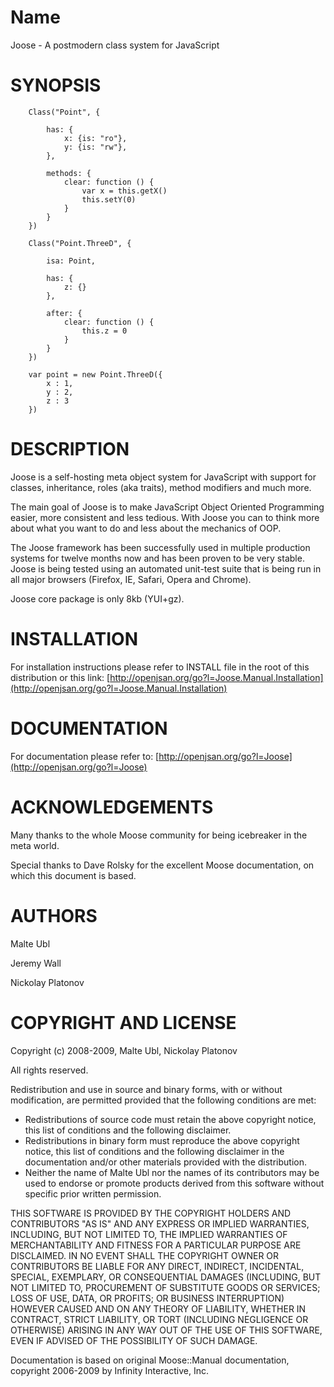 Name
====

Joose - A postmodern class system for JavaScript


SYNOPSIS
========

        Class("Point", {
        
            has: {
                x: {is: "ro"},
                y: {is: "rw"},
            },
            
            methods: {
                clear: function () {
                    var x = this.getX()
                    this.setY(0)
                }
            }
        })
        
        Class("Point.ThreeD", {
        
            isa: Point,
            
            has: {
                z: {}
            },
            
            after: {
                clear: function () {
                    this.z = 0
                }
            }
        })
        
        var point = new Point.ThreeD({
            x : 1,
            y : 2,
            z : 3
        })


DESCRIPTION
===========

Joose is a self-hosting meta object system for JavaScript with support for classes, inheritance, roles (aka traits), method modifiers and much more.

The main goal of Joose is to make JavaScript Object Oriented Programming easier, more consistent and less tedious. With Joose you can to think more about what you want to do and less about the mechanics of OOP.

The Joose framework has been successfully used in multiple production systems for twelve months now and has been proven to be very stable. 
Joose is being tested using an automated unit-test suite that is being run in all major browsers (Firefox, IE, Safari, Opera and Chrome).

Joose core package is only 8kb (YUI+gz).


INSTALLATION
============

For installation instructions please refer to INSTALL file in the root of this distribution or this link:
[http://openjsan.org/go?l=Joose.Manual.Installation](http://openjsan.org/go?l=Joose.Manual.Installation)

DOCUMENTATION
=============

For documentation please refer to: 
[http://openjsan.org/go?l=Joose](http://openjsan.org/go?l=Joose)


ACKNOWLEDGEMENTS
================

Many thanks to the whole Moose community for being icebreaker in the meta world. 

Special thanks to Dave Rolsky for the excellent Moose documentation, on which this document is based.


AUTHORS
=======

Malte Ubl 

Jeremy Wall

Nickolay Platonov



COPYRIGHT AND LICENSE
=====================

Copyright (c) 2008-2009, Malte Ubl, Nickolay Platonov

All rights reserved.

Redistribution and use in source and binary forms, with or without modification, are permitted provided that the following conditions are met:

* Redistributions of source code must retain the above copyright notice, this list of conditions and the following disclaimer.
* Redistributions in binary form must reproduce the above copyright notice, this list of conditions and the following disclaimer in the documentation and/or other materials provided with the distribution.
* Neither the name of Malte Ubl nor the names of its contributors may be used to endorse or promote products derived from this software without specific prior written permission. 

THIS SOFTWARE IS PROVIDED BY THE COPYRIGHT HOLDERS AND CONTRIBUTORS "AS IS" AND ANY EXPRESS OR IMPLIED WARRANTIES, INCLUDING, BUT NOT LIMITED TO, THE IMPLIED WARRANTIES OF MERCHANTABILITY AND FITNESS FOR A PARTICULAR PURPOSE ARE DISCLAIMED. IN NO EVENT SHALL THE COPYRIGHT OWNER OR CONTRIBUTORS BE LIABLE FOR ANY DIRECT, INDIRECT, INCIDENTAL, SPECIAL, EXEMPLARY, OR CONSEQUENTIAL DAMAGES (INCLUDING, BUT NOT LIMITED TO, PROCUREMENT OF SUBSTITUTE GOODS OR SERVICES; LOSS OF USE, DATA, OR PROFITS; OR BUSINESS INTERRUPTION) HOWEVER CAUSED AND ON ANY THEORY OF LIABILITY, WHETHER IN CONTRACT, STRICT LIABILITY, OR TORT (INCLUDING NEGLIGENCE OR OTHERWISE) ARISING IN ANY WAY OUT OF THE USE OF THIS SOFTWARE, EVEN IF ADVISED OF THE POSSIBILITY OF SUCH DAMAGE. 


Documentation is based on original Moose::Manual documentation, copyright 2006-2009 by Infinity Interactive, Inc.
